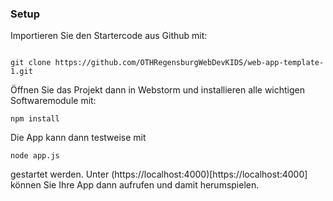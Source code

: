 ### Setup

Importieren Sie den Startercode aus Github mit:

~~~shell
   
git clone https://github.com/OTHRegensburgWebDevKIDS/web-app-template-1.git
~~~

Öffnen Sie das Projekt dann in Webstorm und installieren alle wichtigen Softwaremodule mit:

~~~shell
npm install
~~~

Die App kann dann testweise mit 
~~~shell
node app.js
~~~
gestartet werden. Unter (https://localhost:4000)[https://localhost:4000]
können Sie Ihre App dann aufrufen und damit herumspielen.